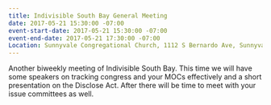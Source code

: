 ```yaml
---
title: Indivisible South Bay General Meeting
date: 2017-05-21 15:30:00 -07:00
event-start-date: 2017-05-21 15:30:00 -07:00
event-end-date: 2017-05-21 17:30:00 -07:00
Location: Sunnyvale Congregational Church, 1112 S Bernardo Ave, Sunnyvale, CA 94087
---
```


Another biweekly meeting of Indivisible South Bay. This time we will have some speakers on tracking congress and your MOCs effectively and a short presentation on the Disclose Act. After there will be time to meet with your issue committees as well. 
